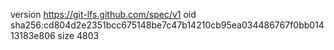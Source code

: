 version https://git-lfs.github.com/spec/v1
oid sha256:cd804d2e2351bcc675148be7c47b14210cb95ea034486767f0bb01413183e806
size 4803
